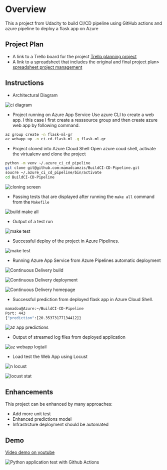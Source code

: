 # Overview
This a  project from Udacity to build CI/CD pipeline using GitHub actions and azure pipeline 
to deploy a flask app on Azure

## Project Plan

* A link to a Trello board for the project [Trello planning project](https://trello.com/b/vV1MJiMx/building-a-ci-cd-pipeline)
* A link to a spreadsheet that includes the original and final project plan> [spreadsheet project management](https://docs.google.com/spreadsheets/d/1-7xYcPvTTA3If3X05Kf7Lqj8NJUzzYQn/edit#gid=224114949)

## Instructions


* Architectural Diagram 

![ci diagram](images/ci-diagram.png)


* Project running on Azure App Service
Use azure CLI to create a web app. I this case I first create a resssource group and then create azure web app by following command.

```bash
az group create -n flask-ml-gr
az webapp up -n ci-cd-flask-ml -g flask-ml-gr

```

* Project cloned into Azure Cloud Shell
Open azure coud shell, activate the virtualenv and clone the project

```bash
python -m venv ~/.azure_ci_cd_pipeline
git clone git@github.com:mamadcamzis/BuildCI-CD-Pipeline.git
soucre ~/.azure_ci_cd_pipeline/bin/activate
cd BuildCI-CD-Pipeline
```
![cloning screen](images/gitclone.png)
* Passing tests that are displayed after running the `make all` command from the `Makefile`

![build make all](images/build.png)

* Output of a test run

![make test](images/passedmake.png)


* Successful deploy of the project in Azure Pipelines.  

![make test](images/apipeline.png)

* Running Azure App Service from Azure Pipelines automatic deployment

![Continuous Delivery build](images/cd2.png)

![Continuous Delivery deployment](images/cd1.png)

![Continuous Delivery homepage](images/homepage.png)

* Successful prediction from deployed flask app in Azure Cloud Shell.  



```bash
mamadou@Azure:~/BuildCI-CD-Pipeline
Port: 443
{"prediction":[20.35373177134412]}
```

![az app predictions](images/azapp.png)
* Output of streamed log files from deployed application

![az webapp logtail](images/logtail.png)

* Load test the Web App using Locust

![n locust](images/nlocust.png)

![locust stat](images/locuststat.png)



## Enhancements

This project can be enhanced by many approaches:

- Add more unit test
- Enhanced predictions model
- Infrastrcture deployment should be automated

## Demo 

[Video demo on youtube](https://www.youtube.com/watch?v=0dvEjsRMNd8)




![Python application test with Github Actions](https://github.com/mamadcamzis/BuildCI-CD-Pipeline/workflows/Python%20application%20test%20with%20Github%20Actions/badge.svg)
